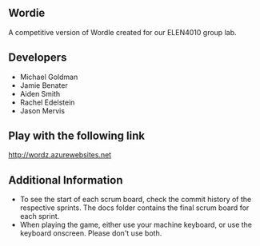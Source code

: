 ## Wordie

A competitive version of Wordle created for our ELEN4010 group lab.

## Developers

- Michael Goldman
- Jamie Benater
- Aiden Smith
- Rachel Edelstein
- Jason Mervis
## Play with the following link
http://wordz.azurewebsites.net

## Additional Information
- To see the start of each scrum board, check the commit history of the respective sprints. The docs folder contains the final scrum board for each sprint.
- When playing the game, either use your machine keyboard, or use the keyboard onscreen. Please don't use both.
